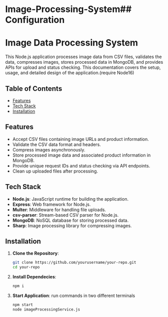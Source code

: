 # Image-Processing-System## Configuration

# Image Data Processing System

This Node.js application processes image data from CSV files, validates the data, compresses images, stores processed data in MongoDB, and provides APIs for upload and status checking. This documentation covers the setup, usage, and detailed design of the application.(require Node16)

## Table of Contents

- [Features](#features)
- [Tech Stack](#tech-stack)
- [Installation](#installation)

## Features

- Accept CSV files containing image URLs and product information.
- Validate the CSV data format and headers.
- Compress images asynchronously.
- Store processed image data and associated product information in MongoDB.
- Provide unique request IDs and status checking via API endpoints.
- Clean up uploaded files after processing.

## Tech Stack

- **Node.js**: JavaScript runtime for building the application.
- **Express**: Web framework for Node.js.
- **Multer**: Middleware for handling file uploads.
- **csv-parser**: Stream-based CSV parser for Node.js.
- **MongoDB**: NoSQL database for storing processed data.
- **Sharp**: Image processing library for compressing images.

## Installation

1. **Clone the Repository**:
   ```sh
   git clone https://github.com/yourusername/your-repo.git
   cd your-repo
2. **Install Dependecies**:
   ```sh
   npm i
3. **Start Application**:
   run commands in two different terminals
   ```sh
   npm start
   node imageProcessingService.js
   
